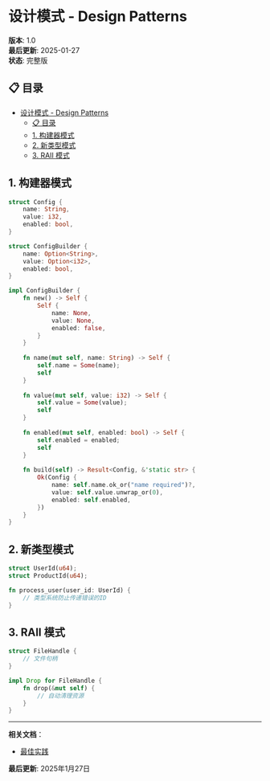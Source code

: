 ﻿# 设计模式 - Design Patterns

**版本**: 1.0  
**最后更新**: 2025-01-27  
**状态**: 完整版  

## 📋 目录

- [设计模式 - Design Patterns](#设计模式---design-patterns)
  - [📋 目录](#-目录)
  - [1. 构建器模式](#1-构建器模式)
  - [2. 新类型模式](#2-新类型模式)
  - [3. RAII 模式](#3-raii-模式)

## 1. 构建器模式

```rust
struct Config {
    name: String,
    value: i32,
    enabled: bool,
}

struct ConfigBuilder {
    name: Option<String>,
    value: Option<i32>,
    enabled: bool,
}

impl ConfigBuilder {
    fn new() -> Self {
        Self {
            name: None,
            value: None,
            enabled: false,
        }
    }
    
    fn name(mut self, name: String) -> Self {
        self.name = Some(name);
        self
    }
    
    fn value(mut self, value: i32) -> Self {
        self.value = Some(value);
        self
    }
    
    fn enabled(mut self, enabled: bool) -> Self {
        self.enabled = enabled;
        self
    }
    
    fn build(self) -> Result<Config, &'static str> {
        Ok(Config {
            name: self.name.ok_or("name required")?,
            value: self.value.unwrap_or(0),
            enabled: self.enabled,
        })
    }
}
```

## 2. 新类型模式

```rust
struct UserId(u64);
struct ProductId(u64);

fn process_user(user_id: UserId) {
    // 类型系统防止传递错误的ID
}
```

## 3. RAII 模式

```rust
struct FileHandle {
    // 文件句柄
}

impl Drop for FileHandle {
    fn drop(&mut self) {
        // 自动清理资源
    }
}
```

---

**相关文档**：

- [最佳实践](./02_best_practices.md)

**最后更新**: 2025年1月27日
